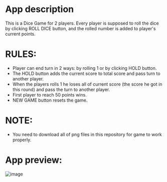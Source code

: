 # App description
This is a Dice Game for 2 players.
Every player is supposed to roll the dice by clicking ROLL DICE button, and the rolled number is added to player's current points.
# RULES:
- Player can end turn in 2 ways: by rolling 1 or by clicking HOLD button.
- The HOLD button adds the current score to total score and pass turn to another player.
- When the players rolls 1 he loses all of current score (the score he got in this round) and pass the turn to another player.
- First player to reach 50 points wins.
- NEW GAME button resets the game.
# NOTE:
- You need to download all of png files in this repository for game to work properly.
# App preview:
![image](https://user-images.githubusercontent.com/99435285/157735985-9f17a557-8446-4969-9cb2-40e4fa3bd16a.png)
